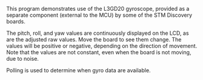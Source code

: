 This program demonstrates use of the L3GD20 gyroscope, provided as a
separate component (external to the MCU) by some of the STM Discovery boards.

The pitch, roll, and yaw values are continuously displayed on the LCD,
as are the adjusted raw values. Move the board to see them change. The
values will be positive or negative, depending on the direction of
movement. Note that the values are not constant, even when the board is
not moving, due to noise.

Polling is used to determine when gyro data are available.


